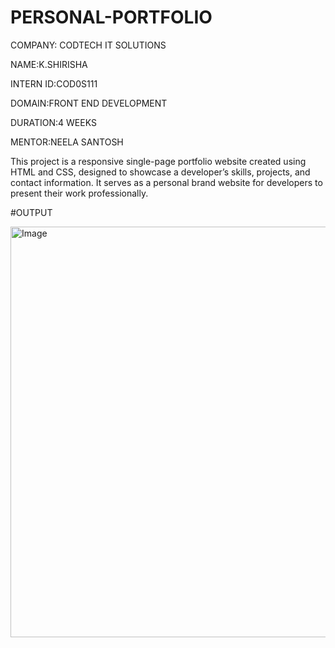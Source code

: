 # PERSONAL-PORTFOLIO

COMPANY: CODTECH IT SOLUTIONS

NAME:K.SHIRISHA

INTERN ID:COD0S111

DOMAIN:FRONT END DEVELOPMENT

DURATION:4 WEEKS

MENTOR:NEELA SANTOSH

This project is a responsive single-page portfolio website created using HTML and CSS, designed to showcase a developer’s skills, projects, and contact information. It serves as a personal brand website for developers to present their work professionally.

#OUTPUT

<img width="1290" height="657" alt="Image" src="https://github.com/user-attachments/assets/cdbd6041-d502-4fca-bd81-80df393dd4ee" />

